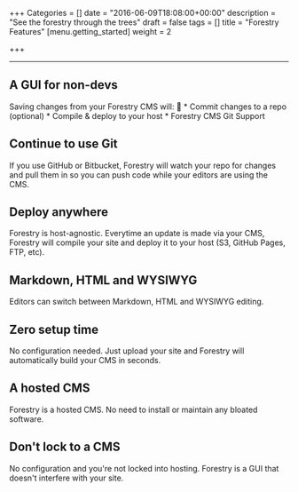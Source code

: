 +++
Categories = []
date = "2016-06-09T18:08:00+00:00"
description = "See the forestry through the trees"
draft = false
tags = []
title = "Forestry Features"
[menu.getting_started]
weight = 2

+++
***
## A GUI for non-devs
Saving changes from your Forestry CMS will:  * Commit changes to a repo (optional) * Compile & deploy to your host * Forestry CMS Git Support

## Continue to use Git
If you use GitHub or Bitbucket, Forestry will watch your repo for changes and pull them in so you can push code while your editors are using the CMS.

## Deploy anywhere
Forestry is host-agnostic. Everytime an update is made via your CMS, Forestry will compile your site and deploy it to your host (S3, GitHub Pages, FTP, etc).

## Markdown, HTML and WYSIWYG 
Editors can switch between Markdown, HTML and WYSIWYG editing.

## Zero setup time
No configuration needed. Just upload your site and Forestry will automatically build your CMS in seconds.

## A hosted CMS
Forestry is a hosted CMS. No need to install or maintain any bloated software.

## Don't lock to a CMS
No configuration and you're not locked into hosting. Forestry is a GUI that doesn't interfere with your site.
